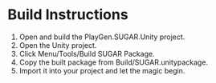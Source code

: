 # Build Instructions

1. Open and build the PlayGen.SUGAR.Unity project.
2. Open the Unity project.
3. Click Menu/Tools/Build SUGAR Package.
4. Copy the built package from Build/SUGAR.unitypackage.
5. Import it into your project and let the magic begin.